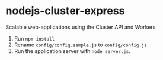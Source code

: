 nodejs-cluster-express
======================

Scalable web-applications using the Cluster API and Workers.

1. Run `npm install`
2. Rename `config/config.sample.js` to `config/config.js`
3. Run the application server with `node server.js`.
